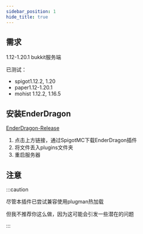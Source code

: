 ```yaml
---
sidebar_position: 1
hide_title: true
---
```


## 需求

1.12-1.20.1 bukkit服务端

已测试：
* spigot1.12.2, 1.20
* paper1.12-1.20.1
* mohist 1.12.2, 1.16.5

## 安装EnderDragon

[EnderDragon-Release](https://www.spigotmc.org/resources/enderdragon.101583/)

1. 点击上方链接，通过SpigotMC下载EnderDragon插件
2. 将文件丢入plugins文件夹
3. 重启服务器

## 注意

:::caution

尽管本插件已尝试兼容使用plugman热加载

但我不推荐你这么做，因为这可能会引发一些潜在的问题

:::
